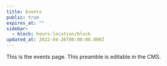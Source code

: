 ```yaml
---
title: Events
public: true
expires_at: ""
sidebar:
  - block: hours-location/block
updated_at: 2022-04-26T00:00:00.000Z
---
```

This is the events page. This preamble is editable in the CMS.
